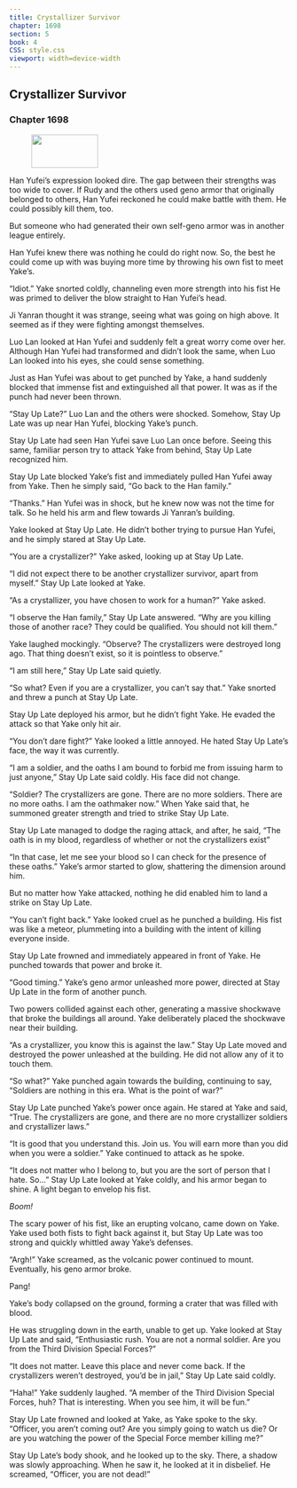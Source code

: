 ```yaml
---
title: Crystallizer Survivor
chapter: 1698
section: 5
book: 4
CSS: style.css
viewport: width=device-width
---
```


## Crystallizer Survivor

### Chapter 1698

<figure>
	<img src="../Images/gem.gif" alt="" id="gem" width="120" height="60" />
</figure>

Han Yufei’s expression looked dire. The gap between their strengths was too wide to cover. If Rudy and the others used geno armor that originally belonged to others, Han Yufei reckoned he could make battle with them. He could possibly kill them, too.

But someone who had generated their own self-geno armor was in another league entirely.

Han Yufei knew there was nothing he could do right now. So, the best he could come up with was buying more time by throwing his own fist to meet Yake’s.

“Idiot.” Yake snorted coldly, channeling even more strength into his fist He was primed to deliver the blow straight to Han Yufei’s head.

Ji Yanran thought it was strange, seeing what was going on high above. It seemed as if they were fighting amongst themselves.

Luo Lan looked at Han Yufei and suddenly felt a great worry come over her. Although Han Yufei had transformed and didn’t look the same, when Luo Lan looked into his eyes, she could sense something.

Just as Han Yufei was about to get punched by Yake, a hand suddenly blocked that immense fist and extinguished all that power. It was as if the punch had never been thrown.

“Stay Up Late?” Luo Lan and the others were shocked. Somehow, Stay Up Late was up near Han Yufei, blocking Yake’s punch.

Stay Up Late had seen Han Yufei save Luo Lan once before. Seeing this same, familiar person try to attack Yake from behind, Stay Up Late recognized him.

Stay Up Late blocked Yake’s fist and immediately pulled Han Yufei away from Yake. Then he simply said, “Go back to the Han family.”

“Thanks.” Han Yufei was in shock, but he knew now was not the time for talk. So he held his arm and flew towards Ji Yanran’s building.

Yake looked at Stay Up Late. He didn’t bother trying to pursue Han Yufei, and he simply stared at Stay Up Late.

“You are a crystallizer?” Yake asked, looking up at Stay Up Late.

“I did not expect there to be another crystallizer survivor, apart from myself.” Stay Up Late looked at Yake.

“As a crystallizer, you have chosen to work for a human?” Yake asked.

“I observe the Han family,” Stay Up Late answered. “Why are you killing those of another race? They could be qualified. You should not kill them.”

Yake laughed mockingly. “Observe? The crystallizers were destroyed long ago. That thing doesn’t exist, so it is pointless to observe.”

“I am still here,” Stay Up Late said quietly.

“So what? Even if you are a crystallizer, you can’t say that.” Yake snorted and threw a punch at Stay Up Late.

Stay Up Late deployed his armor, but he didn’t fight Yake. He evaded the attack so that Yake only hit air.

“You don’t dare fight?” Yake looked a little annoyed. He hated Stay Up Late’s face, the way it was currently.

“I am a soldier, and the oaths I am bound to forbid me from issuing harm to just anyone,” Stay Up Late said coldly. His face did not change.

“Soldier? The crystallizers are gone. There are no more soldiers. There are no more oaths. I am the oathmaker now.” When Yake said that, he summoned greater strength and tried to strike Stay Up Late.

Stay Up Late managed to dodge the raging attack, and after, he said, “The oath is in my blood, regardless of whether or not the crystallizers exist”

“In that case, let me see your blood so I can check for the presence of these oaths.” Yake’s armor started to glow, shattering the dimension around him.

But no matter how Yake attacked, nothing he did enabled him to land a strike on Stay Up Late.

“You can’t fight back.” Yake looked cruel as he punched a building. His fist was like a meteor, plummeting into a building with the intent of killing everyone inside.

Stay Up Late frowned and immediately appeared in front of Yake. He punched towards that power and broke it.

“Good timing.” Yake’s geno armor unleashed more power, directed at Stay Up Late in the form of another punch.

Two powers collided against each other, generating a massive shockwave that broke the buildings all around. Yake deliberately placed the shockwave near their building.

“As a crystallizer, you know this is against the law.” Stay Up Late moved and destroyed the power unleashed at the building. He did not allow any of it to touch them.

“So what?” Yake punched again towards the building, continuing to say, “Soldiers are nothing in this era. What is the point of war?”

Stay Up Late punched Yake’s power once again. He stared at Yake and said, “True. The crystallizers are gone, and there are no more crystallizer soldiers and crystallizer laws.”

“It is good that you understand this. Join us. You will earn more than you did when you were a soldier.” Yake continued to attack as he spoke.

“It does not matter who I belong to, but you are the sort of person that I hate. So…” Stay Up Late looked at Yake coldly, and his armor began to shine. A light began to envelop his fist.

*Boom!*

The scary power of his fist, like an erupting volcano, came down on Yake. Yake used both fists to fight back against it, but Stay Up Late was too strong and quickly whittled away Yake’s defenses.

“Argh!” Yake screamed, as the volcanic power continued to mount. Eventually, his geno armor broke.

Pang!

Yake’s body collapsed on the ground, forming a crater that was filled with blood.

He was struggling down in the earth, unable to get up. Yake looked at Stay Up Late and said, “Enthusiastic rush. You are not a normal soldier. Are you from the Third Division Special Forces?”

“It does not matter. Leave this place and never come back. If the crystallizers weren’t destroyed, you’d be in jail,” Stay Up Late said coldly.

“Haha!” Yake suddenly laughed. “A member of the Third Division Special Forces, huh? That is interesting. When you see him, it will be fun.”

Stay Up Late frowned and looked at Yake, as Yake spoke to the sky. “Officer, you aren’t coming out? Are you simply going to watch us die? Or are you watching the power of the Special Force member killing me?”

Stay Up Late’s body shook, and he looked up to the sky. There, a shadow was slowly approaching. When he saw it, he looked at it in disbelief. He screamed, “Officer, you are not dead!”